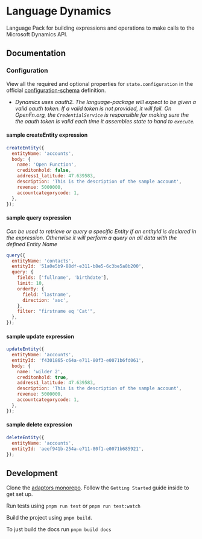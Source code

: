 # Language Dynamics

Language Pack for building expressions and operations to make calls to the
Microsoft Dynamics API.

## Documentation

### Configuration

View all the required and optional properties for `state.configuration` in the
official
[configuration-schema](https://docs.openfn.org/adaptors/packages/dynamics-configuration-schema/)
definition.

- _Dynamics uses oauth2. The language-package will expect to be given a valid
  oauth token. If a valid token is not provided, it will fail. On OpenFn.org,
  the `CredentialService` is responsible for making sure the the oauth token is
  valid each time it assembles state to hand to `execute`._

#### sample createEntity expression

```js
createEntity({
  entityName: 'accounts',
  body: {
    name: 'Open Function',
    creditonhold: false,
    address1_latitude: 47.639583,
    description: 'This is the description of the sample account',
    revenue: 5000000,
    accountcategorycode: 1,
  },
});
```

#### sample query expression

_Can be used to retrieve or query a specific Entity if an entityId is declared
in the expression. Otherwise it will perform a query on all data with the
defined Entity Name_

```js
query({
  entityName: 'contacts',
  entityId: '51a0e5b9-88df-e311-b8e5-6c3be5a8b200',
  query: {
    fields: ['fullname', 'birthdate'],
    limit: 10,
    orderBy: {
      field: 'lastname',
      direction: 'asc',
    },
    filter: "firstname eq 'Cat'",
  },
});
```

#### sample update expression

```js
updateEntity({
  entityName: 'accounts',
  entityId: 'f4301865-c64a-e711-80f3-e0071b6fd061',
  body: {
    name: 'wilder 2',
    creditonhold: true,
    address1_latitude: 47.639583,
    description: 'This is the description of the sample account',
    revenue: 5000000,
    accountcategorycode: 1,
  },
});
```

#### sample delete expression

```js
deleteEntity({
  entityName: 'accounts',
  entityId: 'aeef941b-254a-e711-80f1-e0071b685921',
});
```

## Development

Clone the [adaptors monorepo](https://github.com/OpenFn/adaptors). Follow the
`Getting Started` guide inside to get set up.

Run tests using `pnpm run test` or `pnpm run test:watch`

Build the project using `pnpm build`.

To just build the docs run `pnpm build docs`
